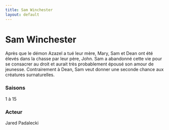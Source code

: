 ```yaml
---
title: Sam Winchester
layout: default
---
```


# **Sam Winchester**

Après que le démon Azazel a tué leur mère, Mary, Sam et Dean ont été élevés dans la chasse par leur père, John. Sam a abandonné cette vie pour se consacrer au droit et aurait très probablement épousé son amour de jeunesse. Contrairement à Dean, Sam veut donner une seconde chance aux créatures surnaturelles.

### Saisons

1 à 15

### Acteur

Jared Padalecki
